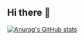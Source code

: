## Hi there 👋

[![Anurag's GitHub stats](https://github-readme-stats.vercel.app/api?username=typedefuser)](https://github.com/typedefuser/github-readme-stats)
<!--
**typedefuser/typedefuser** is a ✨ _special_ ✨ repository because its `README.md` (this file) appears on your GitHub profile.

Here are some ideas to get you started:

- 🔭 I’m currently working on ...
- 🌱 I’m currently learning ...
- 👯 I’m looking to collaborate on ...
- 🤔 I’m looking for help with ...
- 💬 Ask me about ...
- 📫 How to reach me: ...
- 😄 Pronouns: ...
- ⚡ Fun fact: ...
-->
